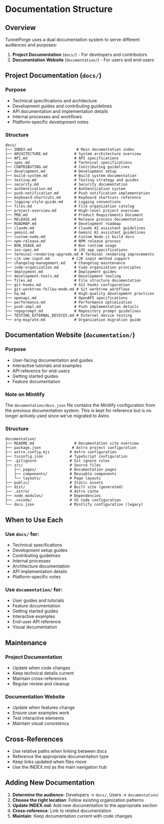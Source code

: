 # Documentation Structure

## Overview

TunnelForge uses a dual documentation system to serve different audiences and purposes:

1. **Project Documentation** (`docs/`) - For developers and contributors
2. **Documentation Website** (`documentation/`) - For users and end-users

## Project Documentation (`docs/`)

### Purpose
- Technical specifications and architecture
- Development guides and contributing guidelines
- API documentation and implementation details
- Internal processes and workflows
- Platform-specific development notes

### Structure
```
docs/
├── INDEX.md                    # Main documentation index
├── ARCHITECTURE.md            # System architecture overview
├── API.md                     # API specifications
├── spec.md                    # Technical specifications
├── CONTRIBUTING.md            # Contributing guidelines
├── development.md             # Development setup
├── build-system.md            # Build system documentation
├── testing.md                 # Testing strategy and guides
├── security.md                # Security documentation
├── authentication.md          # Authentication system
├── push-notification.md       # Push notification implementation
├── keyboard-shortcuts.md      # Keyboard shortcuts reference
├── logging-style-guide.md     # Logging conventions
├── files.md                   # File organization catalog
├── project-overview.md        # High-level project overview
├── PRD.md                     # Product Requirements Document
├── RELEASE.md                 # Release process documentation
├── ROADMAP.md                 # Development roadmap
├── claude.md                  # Claude AI assistant guidelines
├── gemini.md                  # Gemini AI assistant guidelines
├── custom-node.md             # Custom Node.js build docs
├── npm-release.md             # NPM release process
├── BUN_USAGE.md               # Bun runtime usage
├── ios-spec.md                # iOS app specifications
├── terminal-rendering-upgrade.md # Terminal rendering improvements
├── cjk-ime-input.md          # CJK input method support
├── changelog-management.md    # Changelog maintenance
├── code-organization.md       # Code organization principles
├── deployment.md              # Deployment guides
├── development-tools.md       # Development tooling
├── files.md                   # File structure documentation
├── git-hooks.md               # Git hooks configuration
├── git-worktree-follow-mode.md # Git worktree workflows
├── hq.md                      # High-quality development practices
├── openapi.md                 # OpenAPI specifications
├── performance.md             # Performance optimization
├── push-impl.md               # Push implementation details
├── repoprompt.md              # Repository prompt guidelines
├── TESTING_EXTERNAL_DEVICES.md # External device testing
└── org-migrate.md             # Organization migration guide
```

## Documentation Website (`documentation/`)

### Purpose
- User-facing documentation and guides
- Interactive tutorials and examples
- API reference for end-users
- Getting started guides
- Feature documentation

### Note on Mintlify
The `documentation/docs.json` file contains the Mintlify configuration from the previous documentation system. This is kept for reference but is no longer actively used since we've migrated to Astro.

### Structure
```
documentation/
├── README.md                  # Documentation site overview
├── package.json              # Astro project configuration
├── astro.config.mjs         # Astro configuration
├── tsconfig.json            # TypeScript configuration
├── .gitignore               # Git ignore rules
├── src/                     # Source files
│   ├── pages/               # Documentation pages
│   ├── components/          # Reusable components
│   └── layouts/             # Page layouts
├── public/                  # Static assets
├── dist/                    # Built site (generated)
├── .astro/                  # Astro cache
├── node_modules/            # Dependencies
├── .vscode/                 # VS Code configuration
└── docs.json                # Mintlify configuration (legacy)
```

## When to Use Each

### Use `docs/` for:
- Technical specifications
- Development setup guides
- Contributing guidelines
- Internal processes
- Architecture documentation
- API implementation details
- Platform-specific notes

### Use `documentation/` for:
- User guides and tutorials
- Feature documentation
- Getting started guides
- Interactive examples
- End-user API reference
- Visual documentation

## Maintenance

### Project Documentation
- Update when code changes
- Keep technical details current
- Maintain cross-references
- Regular review and cleanup

### Documentation Website
- Update when features change
- Ensure user examples work
- Test interactive elements
- Maintain visual consistency

## Cross-References

- Use relative paths when linking between docs
- Reference the appropriate documentation type
- Keep links updated when files move
- Use the INDEX.md as the main navigation hub

## Adding New Documentation

1. **Determine the audience**: Developers → `docs/`, Users → `documentation/`
2. **Choose the right location**: Follow existing organization patterns
3. **Update INDEX.md**: Add new documentation to the appropriate section
4. **Cross-reference**: Link to related documentation
5. **Maintain**: Keep documentation current with code changes
